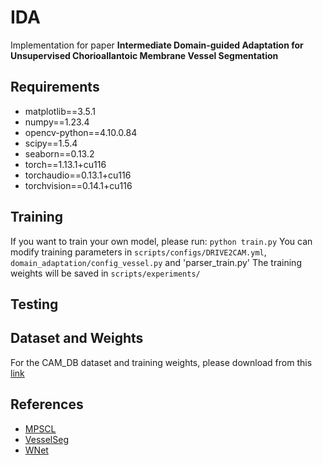 # IDA
Implementation for paper **Intermediate Domain-guided Adaptation for Unsupervised Chorioallantoic Membrane Vessel Segmentation**
## Requirements
* matplotlib==3.5.1
* numpy==1.23.4
* opencv-python==4.10.0.84
* scipy==1.5.4
* seaborn==0.13.2
* torch==1.13.1+cu116
* torchaudio==0.13.1+cu116
* torchvision==0.14.1+cu116
## Training
If you want to train your own model, please run: `python train.py`
You can modify training parameters in `scripts/configs/DRIVE2CAM.yml`, `domain_adaptation/config_vessel.py` and 'parser_train.py'
The training weights will be saved in `scripts/experiments/`
## Testing

## Dataset and Weights
For the CAM_DB dataset and training weights, please download from this [link](https://drive.google.com/drive/folders/1ixgoOKNaco7yQKrc0doH444L8pJYoqar?usp=sharing) 
## References
* [MPSCL](https://github.com/TFboys-lzz/MPSCL)
* [VesselSeg](https://github.com/lee-zq/VesselSeg-Pytorch)
* [WNet](https://github.com/agaldran/lwnet)
